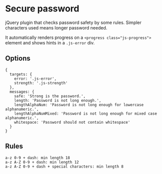 # Secure password

jQuery plugin that checks password safety by some rules. Simpler characters used means longer password needed.

It automatically renders progress on a `<progress class="js-progress">` element and shows hints in a `.js-error` div.

## Options

```
{
  targets: {
    error: '.js-error',
    strength: '.js-strength'
  },
  messages: {
    safe: 'Strong is the password.',
    length: 'Password is not long enough.',
    lengthAlphaNum: 'Password is not long enough for lowercase alphanumeric.',
    lengthAlphaNumMixed: 'Password is not long enough for mixed case alphanumeric.',
    whitespace: 'Password should not contain whitespace'
  }
}
```

## Rules

```
a-z 0-9 + dash: min length 18
a-z A-Z 0-9 + dash: min length 12
a-z A-Z 0-9 + dash + special characters: min length 8
```